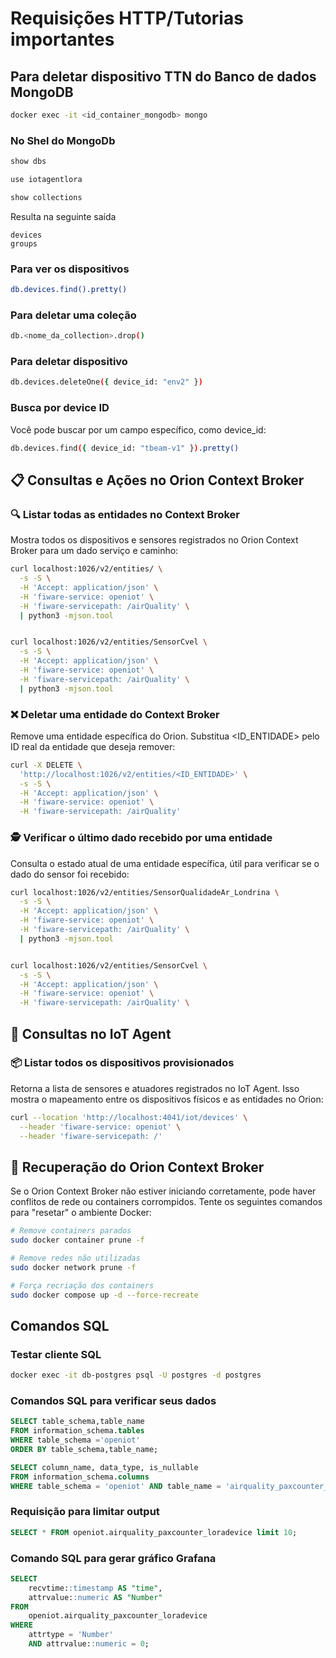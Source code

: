# Requisições HTTP/Tutorias importantes

## Para deletar dispositivo TTN do Banco de dados MongoDB
```bash
docker exec -it <id_container_mongodb> mongo
```
### No Shel do MongoDb

```bash
show dbs
```
```bash
use iotagentlora
```
```bash
show collections
```
Resulta na seguinte saída
```console
devices
groups
```
### Para ver os dispositivos
```bash
db.devices.find().pretty()
```
### Para deletar uma coleção
```bash
db.<nome_da_collection>.drop()
```
### Para deletar dispositivo
```bash
db.devices.deleteOne({ device_id: "env2" })
```
### Busca por device ID
Você pode buscar por um campo específico, como device_id:
```bash
db.devices.find({ device_id: "tbeam-v1" }).pretty()
```

## 📋 Consultas e Ações no Orion Context Broker

### 🔍 Listar todas as entidades no Context Broker

Mostra todos os dispositivos e sensores registrados no Orion Context Broker para um dado serviço e caminho:

```bash
curl localhost:1026/v2/entities/ \
  -s -S \
  -H 'Accept: application/json' \
  -H 'fiware-service: openiot' \
  -H 'fiware-servicepath: /airQuality' \
  | python3 -mjson.tool


curl localhost:1026/v2/entities/SensorCvel \
  -s -S \
  -H 'Accept: application/json' \
  -H 'fiware-service: openiot' \
  -H 'fiware-servicepath: /airQuality' \
  | python3 -mjson.tool
```
### ❌ Deletar uma entidade do Context Broker

Remove uma entidade específica do Orion. Substitua <ID_ENTIDADE> pelo ID real da entidade que deseja remover:
```bash
curl -X DELETE \
  'http://localhost:1026/v2/entities/<ID_ENTIDADE>' \
  -s -S \
  -H 'Accept: application/json' \
  -H 'fiware-service: openiot' \
  -H 'fiware-servicepath: /airQuality'
```

### 🕵️ Verificar o último dado recebido por uma entidade
Consulta o estado atual de uma entidade específica, útil para verificar se o dado do sensor foi recebido:
```bash
curl localhost:1026/v2/entities/SensorQualidadeAr_Londrina \
  -s -S \
  -H 'Accept: application/json' \
  -H 'fiware-service: openiot' \
  -H 'fiware-servicepath: /airQuality' \
  | python3 -mjson.tool


curl localhost:1026/v2/entities/SensorCvel \
  -s -S \
  -H 'Accept: application/json' \
  -H 'fiware-service: openiot' \
  -H 'fiware-servicepath: /airQuality' \
```
## 📡 Consultas no IoT Agent

### 📦 Listar todos os dispositivos provisionados
Retorna a lista de sensores e atuadores registrados no IoT Agent. Isso mostra o mapeamento entre os dispositivos físicos e as entidades no Orion:
```bash
curl --location 'http://localhost:4041/iot/devices' \
  --header 'fiware-service: openiot' \
  --header 'fiware-servicepath: /'
```

## 🧹 Recuperação do Orion Context Broker
Se o Orion Context Broker não estiver iniciando corretamente, pode haver conflitos de rede ou containers corrompidos. Tente os seguintes comandos para "resetar" o ambiente Docker:
```bash
# Remove containers parados
sudo docker container prune -f

# Remove redes não utilizadas
sudo docker network prune -f

# Força recriação dos containers
sudo docker compose up -d --force-recreate
```

## Comandos SQL

### Testar cliente SQL
```sh
docker exec -it db-postgres psql -U postgres -d postgres
```


### Comandos SQL para verificar seus dados

```SQL
SELECT table_schema,table_name
FROM information_schema.tables
WHERE table_schema ='openiot'
ORDER BY table_schema,table_name;

SELECT column_name, data_type, is_nullable
FROM information_schema.columns
WHERE table_schema = 'openiot' AND table_name = 'airquality_paxcounter_loradevice';
```
### Requisição para limitar output
```SQL
SELECT * FROM openiot.airquality_paxcounter_loradevice limit 10;
```

### Comando SQL para gerar gráfico Grafana
```SQL
SELECT 
    recvtime::timestamp AS "time",   
    attrvalue::numeric AS "Number"  
FROM 
    openiot.airquality_paxcounter_loradevice
WHERE 
    attrtype = 'Number'        
    AND attrvalue::numeric = 0;
```

